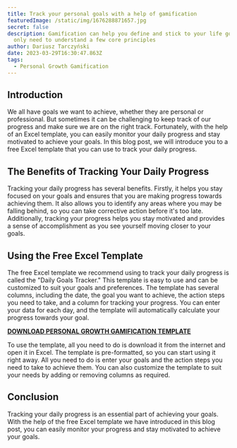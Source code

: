 ```yaml
---
title: Track your personal goals with a help of gamification
featuredImage: /static/img/1676288871657.jpg
secret: false
description: Gamification can help you define and stick to your life goals. You
  only need to understand a few core principles
author: Dariusz Tarczyński
date: 2023-03-29T16:30:47.863Z
tags:
  - Personal Growth Gamification
---
```

## Introduction

We all have goals we want to achieve, whether they are personal or professional. But sometimes it can be challenging to keep track of our progress and make sure we are on the right track. Fortunately, with the help of an Excel template, you can easily monitor your daily progress and stay motivated to achieve your goals. In this blog post, we will introduce you to a free Excel template that you can use to track your daily progress.

## The Benefits of Tracking Your Daily Progress

Tracking your daily progress has several benefits. Firstly, it helps you stay focused on your goals and ensures that you are making progress towards achieving them. It also allows you to identify any areas where you may be falling behind, so you can take corrective action before it's too late. Additionally, tracking your progress helps you stay motivated and provides a sense of accomplishment as you see yourself moving closer to your goals.

## Using the Free Excel Template

The free Excel template we recommend using to track your daily progress is called the "Daily Goals Tracker." This template is easy to use and can be customized to suit your goals and preferences. The template has several columns, including the date, the goal you want to achieve, the action steps you need to take, and a column for tracking your progress. You can enter your data for each day, and the template will automatically calculate your progress towards your goal.[](https://docs.google.com/spreadsheets/d/1oi6NFTfg_CyaeMlmOcLJYagvB3mEgNujM4uo0Tmesa8/edit)

**[DOWNLOAD PERSONAL GROWTH GAMIFICATION TEMPLATE](https://docs.google.com/spreadsheets/d/1oi6NFTfg_CyaeMlmOcLJYagvB3mEgNujM4uo0Tmesa8/edit)**

To use the template, all you need to do is download it from the internet and open it in Excel. The template is pre-formatted, so you can start using it right away. All you need to do is enter your goals and the action steps you need to take to achieve them. You can also customize the template to suit your needs by adding or removing columns as required.

## Conclusion

Tracking your daily progress is an essential part of achieving your goals. With the help of the free Excel template we have introduced in this blog post, you can easily monitor your progress and stay motivated to achieve your goals.